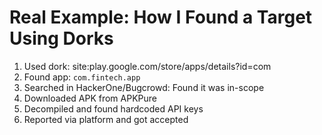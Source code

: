 # Real Example: How I Found a Target Using Dorks

1. Used dork:
site:play.google.com/store/apps/details?id=com
2. Found app: `com.fintech.app`
3. Searched in HackerOne/Bugcrowd: Found it was in-scope
4. Downloaded APK from APKPure
5. Decompiled and found hardcoded API keys
6. Reported via platform and got accepted 
